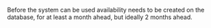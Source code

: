 



Before the system can be used availability needs to be created on the database,
for at least a month ahead, but ideally 2 months ahead.